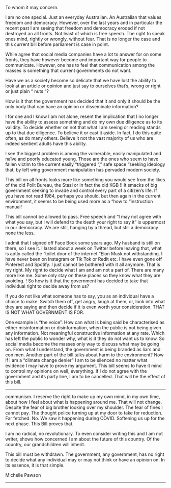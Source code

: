 To whom it may concern.

I am no one special. Just an everyday Australian. An Australian that values freedom and democracy.
However, over the last years and in particular the recent past I am seeing that freedom and democracy
eroded if not destroyed an all fronts. Not least of which is free speech. The right to speak ones mind, rightly
or wrongly, without fear. That is no longer the case and this current bill before parliament is case in point.

While agree that social media companies have a lot to answer for on some fronts, they have however
become and important way for people to communicate. However, one has to feel that communication
among the masses is something that current governments do not want.

Have we as a society become so delicate that we have lost the ability to look at an article or opinion and
just say to ourselves that’s, wrong or right or just plain “ nuts “?

How is it that the government has decided that it and only it should be the only body that can have an
opinion or disseminate information?

I for one and I know I am not alone, resent the implication that I no longer have the ability to assess
something and do my own due diligence as to its validity. To decide whether on not that what I am seeing
or reading stands up to that due diligence. To believe it or cast it aside. In fact, I do this quite often, as do
many others. Believe it not the vast majority of us who are indeed sentient adults have this ability.

I see the biggest problem is among the vulnerable, easily manipulated and naïve and poorly educated
young. Those are the ones who seem to have fallen victim to the current easily “triggered “,” safe space
“seeking ideology that, by left wing government manipulation has pervaded modern society.

This bill on all fronts looks more like something you would see from the likes of the old Polit Bureau, the
Stazi or in fact the old KGB !! It smacks of big government seeking to invade and control every part of a
citizen’s life. If you have not read 1984, perhaps you should, but then again in the current environment, it
seems to be being used more as a “how to “instruction manual!

This bill cannot be allowed to pass. Free speech and “I may not agree with what you say, but I will defend
to the death your right to say it” is uppermost in our democracy. We are still, hanging by a thread, but still
a democracy none the less.

I admit that I signed off Face Book some years ago. My husband is still on there, so I see it. I lasted about
a week on Twitter before leaving that, what is aptly called the “toilet door of the internet “Elon Musk not
withstanding. I have never been on Instagram or Tik Tok or Redit etc. I have even gone off Pinterest and
Spotify. I just cannot be bothered with it all anymore. That is my right. My right to decide what I am and
am not a part of. There are many more like me. Some only stay on these places so they know what they are
avoiding. ! So how is it that the government has decided to take that individual right to decide away from
us?

If you do not like what someone has to say, you as an individual have a choice to make. Switch them off,
get angry, laugh at them, or, look into what they are saying and then decide if it is even worth your
consideration. THAT IS NOT WHAT GOVERNMENT IS FOR.

One example is “the voice”. How can what is being said be characterised as either misinformation or
disinformation, when the public is not being given any information. Not meaningful constructive
information at any rate. Which has left the public to wonder why, what is it they do not want us to know.
So social media become the masses only way to discuss what may be going on. From what I understand,
the government is being branded as liars and con men. Another part of the bill talks about harm to the
environment? Now if I am a “climate change denier” I am to be silenced no matter what evidence I may
have to prove my argument. This bill seems to have it mind to control my opinions on well, everything. If I
do not agree with the government and its party line, I am to be cancelled. That will be the effect of this bill.


-----

communism. I reserve the right to make up my own mind, in my own time, about how I feel about what is
happening around me. That will not change. Despite the fear of big brother looking over my shoulder. The
fear of fines I cannot pay. The thought police turning up at my door to take for reduction. Far fetched. No.
We saw it happening during COVID. Softening us up for the next phase. This Bill proves that.

I am no radical, no revolutionary. To even consider writing this and I am not writer, shows how concerned
I am about the future of this country. Of the country, our grandchildren will inherit.

This bill must be withdrawn. The government, any government, has no right to decide what any individual
may or may not think or have an opinion on. In its essence, it is that simple.

Michelle Pawson


-----

